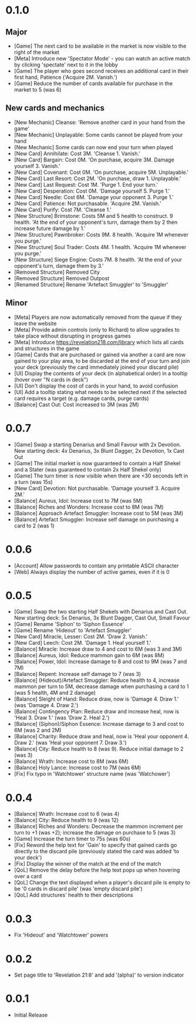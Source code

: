 # 0.1.0

## Major
- [Game] The next card to be available in the market is now visible to the right of the market
- [Meta] Introduce new 'Spectator Mode' - you can watch an active match by clicking 'spectate' next to it in the lobby
- [Game] The player who goes second receives an additional card in their first hand, Patience ('Acquire 2M. Vanish.')
- [Game] Reduce the number of cards available for purchase in the market to 5 (was 6)

## New cards and mechanics
- [New Mechanic] Cleanse: 'Remove another card in your hand from the game'
- [New Mechanic] Unplayable: Some cards cannot be played from your hand
- [New Mechanic] Some cards can now end your turn when played
- [New Card] Annihilate: Cost 3M. 'Cleanse 1. Vanish.'
- [New Card] Bargain: Cost 0M. 'On purchase, acquire 3M. Damage yourself 3. Vanish.'
- [New Card] Covenant: Cost 0M. 'On purchase, acquire 5M. Unplayable.'
- [New Card] Last Resort: Cost 2M. 'On purchase, draw 1. Unplayable.'
- [New Card] Last Request: Cost 1M. 'Purge 1. End your turn.'
- [New Card] Desperation: Cost 0M. 'Damage yourself 5. Purge 1.'
- [New Card] Needle: Cost 6M. 'Damage your opponent 3. Purge 1.'
- [New Card] Patience: Not purchasable. 'Acquire 2M. Vanish.'
- [New Card] Purify: Cost 7M. 'Cleanse 1.'
- [New Structure] Brimstone: Costs 5M and 5 health to construct. 9 health. 'At the end of your opponent's turn, damage them by 2 then increase future damage by 1.'
- [New Structure] Pawnbroker: Costs 9M. 8 health. 'Acquire 1M whenever you purge.'
- [New Structure] Soul Trader: Costs 4M. 1 health. 'Acquire 1M whenever you purge.'
- [New Structure] Siege Engine: Costs 7M. 8 health. 'At the end of your opponent's turn, damage them by 3.'
- [Removed Structure] Removed City
- [Removed Structure] Removed Outpost
- [Renamed Structure] Rename 'Artefact Smuggler' to 'Smuggler'

## Minor
- [Meta] Players are now automatically removed from the queue if they leave the website
- [Meta] Provide admin controls (only to Richard) to allow upgrades to take place without disrupting in progress games
- [Meta] Introduce https://revelation218.com/library which lists all cards and structures in the game
- [Game] Cards that are purchased or gained via another a card are now gained to your play area, to be discarded at the end of your turn and join your deck (previously the card immediately joined your discard pile)
- [UI] Display the contents of your deck (in alphabetical order) in a tooltip (hover over "N cards in deck")
- [UI] Don't display the cost of cards in your hand, to avoid confusion
- [UI] Add a tooltip stating what needs to be selected next if the selected card requires a target (e.g. damage cards, purge cards)
- [Balance] Cast Out: Cost increased to 3M (was 2M)

# 0.0.7
- [Game] Swap a starting Denarius and Small Favour with 2x Devotion. New starting deck: 4x Denarius, 3x Blunt Dagger, 2x Devotion, 1x Cast Out
- [Game] The initial market is now guaranteed to contain a Half Shekel and a Stater (was guaranteed to contain 2x Half Shekel only)
- [Game] The turn timer is now visible when there are <30 seconds left in a turn (was 15s)
- [New Card] Devotion: Not purchasable. 'Damage yourself 3. Acquire 2M.'
- [Balance] Aureus, Idol: Increase cost to 7M (was 5M)
- [Balance] Riches and Wonders: Increase cost to 8M (was 7M)
- [Balance] Approach Artefact Smuggler: Increase cost to 5M (was 3M)
- [Balance] Artefact Smuggler: Increase self damage on purchasing a card to 2 (was 1)

# 0.0.6
- [Account] Allow passwords to contain any printable ASCII character
- [Web] Always display the number of active games, even if it is 0

# 0.0.5
- [Game] Swap the two starting Half Shekels with Denarius and Cast Out. New starting deck: 5x Denarius, 3x Blunt Dagger, Cast Out, Small Favour
- [Game] Rename 'Siphon' to 'Siphon Essence'
- [Game] Rename 'Hideout' to 'Artefact Smuggler'
- [New Card] Miracle, Lesser: Cost 2M. 'Draw 2. Vanish.'
- [New Card] Leech: Cost 2M. 'Damage 1. Heal yourself 1.'
- [Balance] Miracle: Increase draw to 4 and cost to 6M (was 3 and 3M)
- [Balance] Aureus, Idol: Reduce mammon gain to 6M (was 8M)
- [Balance] Power, Idol: Increase damage to 8 and cost to 9M (was 7 and 7M)
- [Balance] Repent: Increase self damage to 7 (was 3)
- [Balance] (Hideout)/Artefact Smuggler: Reduce health to 4, increase mammon per turn to 5M, decrease damage when purchasing a card to 1 (was 5 health, 4M and 2 damage)
- [Balance] Sleight of Hand: Reduce draw, now is 'Damage 4. Draw 1.' (was 'Damage 4. Draw 2.')
- [Balance] Contingency Plan: Reduce draw and increase heal, now is 'Heal 3. Draw 1.' (was 'Draw 2. Heal 2.')
- [Balance] (Siphon)/Siphon Essence: Increase damage to 3 and cost to 6M (was 2 and 2M)
- [Balance] Charity: Reduce draw and heal, now is 'Heal your opponent 4. Draw 2.' (was 'Heal your opponent 7. Draw 3.')
- [Balance] City: Reduce health to 8 (was 9). Reduce initial damage to 2 (was 3)
- [Balance] Wrath: Increase cost to 8M (was 6M)
- [Balance] Holy Lance: Increase cost to 7M (was 6M)
- [Fix] Fix typo in 'Watchtower' structure name (was 'Watchower')

# 0.0.4
- [Balance] Wrath: Increase cost to 6 (was 4)
- [Balance] City: Reduce health to 9 (was 12)
- [Balance] Riches and Wonders: Decrease the mammon increment per turn to +1 (was +2); increase the damage on purchase to 5 (was 3)
- [Game] Increase the turn timer to 75s (was 60s)
- [Fix] Reword the help text for 'Gain' to specify that gained cards go directly to the discard pile (previously stated the card was added 'to your deck')
- [Fix] Display the winner of the match at the end of the match
- [QoL] Remove the delay before the help text pops up when hovering over a card
- [QoL] Change the text displayed when a player's discard pile is empty to be '0 cards in discard pile' (was 'empty discard pile')
- [QoL] Add structures' health to their descriptions

# 0.0.3
- Fix 'Hideout' and 'Watchtower' powers

# 0.0.2
- Set page title to 'Revelation 21:8' and add '(alpha)' to version indicator

# 0.0.1
- Initial Release
